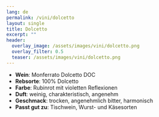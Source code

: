 ```yaml
---
lang: de 
permalink: /vini/dolcetto
layout: single
title: Dolcetto
excerpt: "" 
header:
  overlay_image: /assets/images/vini/dolcetto.png
  overlay_filter: 0.5
  teaser: /assets/images/vini/dolcetto.png
---
```

- **Wein**: Monferrato Dolcetto DOC
- **Rebsorte**: 100% Dolcetto 
- **Farbe**: Rubinrot mit violetten Reflexionen 
- **Duft**: weinig, charakteristisch, angenehm
- **Geschmack**: trocken, angenehmlich bitter, harmonisch 
- **Passt gut zu**: Tischwein, Wurst- und Käsesorten
